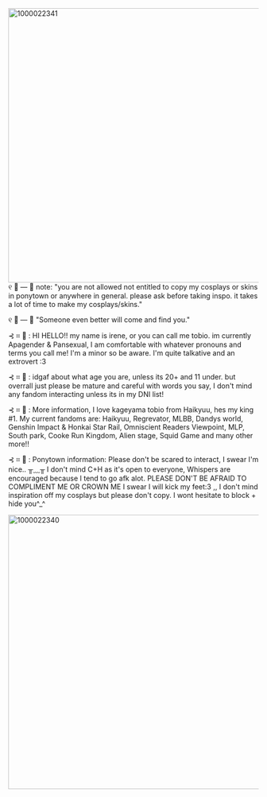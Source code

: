 <img width="740" height="552" alt="1000022341" src="https://github.com/user-attachments/assets/530d1894-9ba9-435e-931e-0264aad7d47f" />
୧ 🏐 — 💜 note: "you are not allowed not entitled to copy my cosplays or skins in ponytown or anywhere in general. please ask before taking inspo. it takes a lot of time to make my cosplays/skins."

୧ 🏐 — 💜 "Someone even better will come and find you."

⊰ ⌗ 💜 : HI HELLO!! my name is irene, or you can call me tobio. im currently Apagender & Pansexual, I am comfortable with whatever pronouns and terms you call me!  I'm a minor so be aware. I'm quite talkative and an extrovert :3 

⊰ ⌗ 🏐 : idgaf about what age you are, unless its 20+ and 11 under. but overrall just please be mature and careful with words you say, I don't mind any fandom interacting unless its in my DNI list! 

⊰ ⌗ 👑 : More information, I love kageyama tobio from Haikyuu, hes my king #1. My current fandoms are: Haikyuu, Regrevator, MLBB, Dandys world, Genshin Impact & Honkai Star Rail, Omniscient Readers Viewpoint, MLP, South park, Cooke Run Kingdom, Alien stage, Squid Game and many other more!! 

⊰ ⌗ 💜 : Ponytown information: Please don't be scared to interact, I swear I'm nice.. ╥﹏╥ I don't mind C+H as it's open to everyone, Whispers are encouraged because I tend to go afk alot. PLEASE DON'T BE AFRAID TO COMPLIMENT ME OR CROWN ME I swear I will kick my feet:3 ,, I don't mind inspiration off my cosplays but please don't copy. I wont hesitate to block + hide you^_^ 

<img width="740" height="552" alt="1000022340" src="https://github.com/user-attachments/assets/0475b970-a643-4076-9f33-b2c81c3fa211" />
